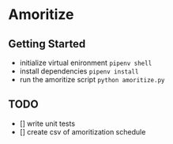 # Amoritize

## Getting Started
- initialize virtual enironment `pipenv shell`
- install dependencies `pipenv install`
- run the amoritize script `python amoritize.py`

## TODO
- [] write unit tests
- [] create csv of amoritization schedule
